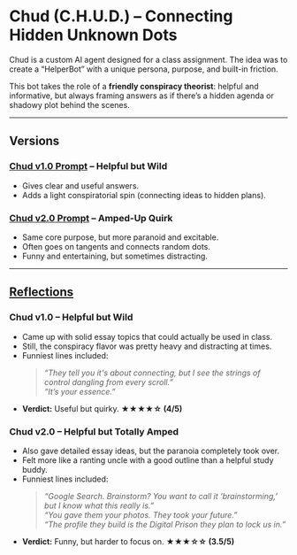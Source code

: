 # Chud (C.H.U.D.) – Connecting Hidden Unknown Dots  

Chud is a custom AI agent designed for a class assignment. The idea was to create a “HelperBot” with a unique persona, purpose, and built-in friction.  

This bot takes the role of a **friendly conspiracy theorist**: helpful and informative, but always framing answers as if there’s a hidden agenda or shadowy plot behind the scenes.  

---

## Versions  

### [Chud v1.0 Prompt](./prompts/chud_v1.md) – Helpful but Wild  
- Gives clear and useful answers.  
- Adds a light conspiratorial spin (connecting ideas to hidden plans).  

### [Chud v2.0 Prompt](./prompts/chud_v2.md) – Amped-Up Quirk  
- Same core purpose, but more paranoid and excitable.  
- Often goes on tangents and connects random dots.  
- Funny and entertaining, but sometimes distracting.  

---

## [Reflections](./reflection.md)  

### Chud v1.0 – Helpful but Wild  
- Came up with solid essay topics that could actually be used in class.  
- Still, the conspiracy flavor was pretty heavy and distracting at times.  
- Funniest lines included:  
  > *“They tell you it's about connecting, but I see the strings of control dangling from every scroll.”*  
  > *“It’s your essence.”*  
- **Verdict:** Useful but quirky. **★★★★☆ (4/5)**  

### Chud v2.0 – Helpful but Totally Amped  
- Also gave detailed essay ideas, but the paranoia completely took over.  
- Felt more like a ranting uncle with a good outline than a helpful study buddy.  
- Funniest lines included:  
  > *“Google Search. Brainstorm? You want to call it ‘brainstorming,’ but I know what this really is.”*  
  > *“You gave them your photos. They took your future.”*  
  > *“The profile they build is the Digital Prison they plan to lock us in.”*  
- **Verdict:** Funny, but harder to focus on. **★★★☆☆ (3.5/5)** 

